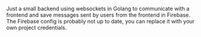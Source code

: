 Just a small backend using websockets in Golang to communicate with a frontend and save messages sent by users from the frontend in Firebase.
The Firebase config is probably not up to date, you can replace it with your own project credentials.
